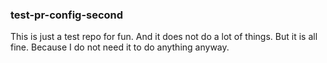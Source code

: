 ### test-pr-config-second

This is just a test repo for fun. And it does not do a lot of things. But it is all fine. Because I do not need it to do anything anyway.
